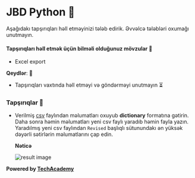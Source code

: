# JBD Python  :snake:

Aşağıdakı tapşırıqları həll etməyinizi tələb edirik. Əvvəlcə tələbləri oxumağı unutmayın.
#### Tapşırıqları həll etmək üçün bilməli olduğunuz mövzular :brain:

* Excel export

**Qeydlər**: :pushpin:
* Tapşırıqları vaxtında həll etməyi və göndərməyi unutmayın :hourglass_flowing_sand:
### Tapşırıqlar :dart:

* Verilmiş [csv](./business-price-indexes.csv) faylından məlumatları oxuyub **dictionary** formatına gətirin. Daha sonra həmin məlumatları yeni csv faylı yaradıb həmin fayla yazın. Yaradılmış yeni csv faylından `Revised` başlıqlı sütunundakı ən yüksək dəyərli sətirlərin məlumatlarını çap edin. 

    **Nəticə**

    ![result image](result.png)

**Powered by [TechAcademy](https://www.tech.edu.az/)**
